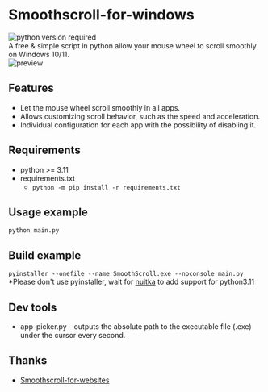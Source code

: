 # Smoothscroll-for-windows
![python version required](https://img.shields.io/static/v1?label=python&message=v3.11&color=0374b4&link=https://github.com/re1von/Smoothscroll-for-windows)  
A free & simple script in python allow your mouse wheel to scroll smoothly on Windows 10/11.  
![preview](https://github.com/re1von/Smoothscroll-for-windows/blob/main/project-assets/preview.gif)

## Features
- Let the mouse wheel scroll smoothly in all apps.
- Allows customizing scroll behavior, such as the speed and acceleration.
- Individual configuration for each app with the possibility of disabling it.

## Requirements
- python >= 3.11
- requirements.txt  
  - `python -m pip install -r requirements.txt`

## Usage example
`python main.py`

## Build example
`pyinstaller --onefile --name SmoothScroll.exe --noconsole main.py`  
*Please don't use pyinstaller, wait for [nuitka](https://github.com/Nuitka/Nuitka) to add support for python3.11

## Dev tools
- app-picker.py - outputs the absolute path to the executable file (.exe) under the cursor every second.

## Thanks
- [Smoothscroll-for-websites](https://github.com/galambalazs/smoothscroll-for-websites)
